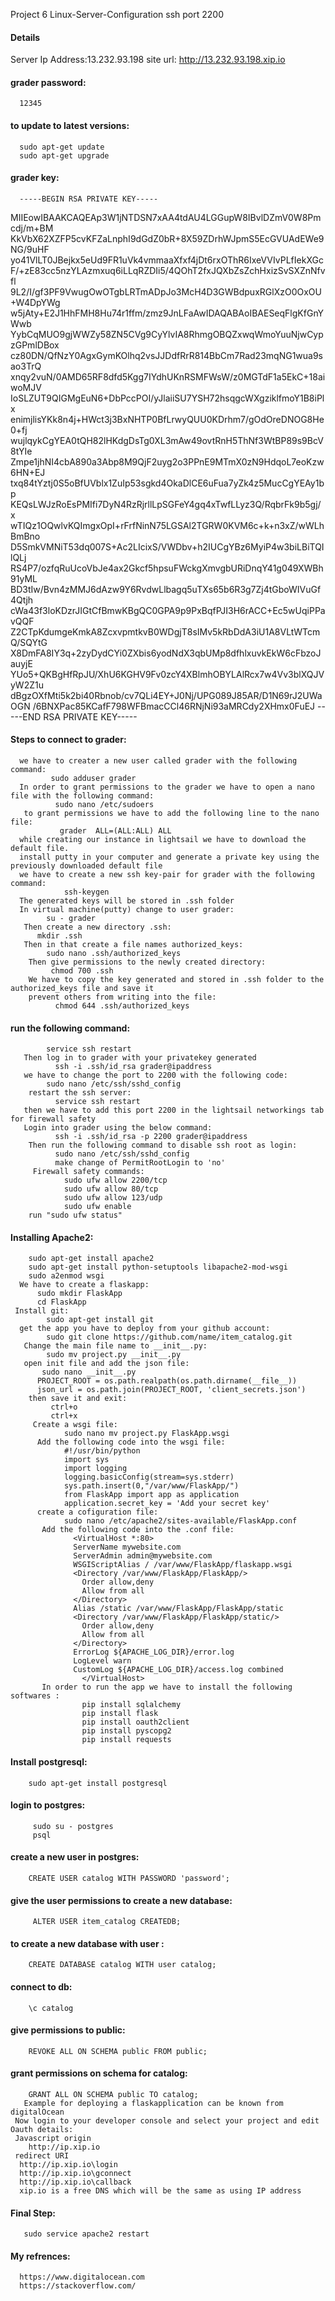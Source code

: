Project 6 Linux-Server-Configuration
ssh port 2200
#### Details
  Server Ip Address:13.232.93.198
  site url: http://13.232.93.198.xip.io
#### grader password:
      12345
#### to update to latest versions:
      sudo apt-get update
      sudo apt-get upgrade
#### grader key:
      -----BEGIN RSA PRIVATE KEY-----
MIIEowIBAAKCAQEAp3W1jNTDSN7xAA4tdAU4LGGupW8IBvlDZmV0W8Pmcdj/m+BM
KkVbX62XZFP5cvKFZaLnphI9dGdZ0bR+8X59ZDrhWJpmS5EcGVUAdEWe9NG/9uHF
yo41VlLT0JBejkx5eUd9FR1uVk4vmmaaXfxf4jDt6rxOThR6IxeVVIvPLfIekXGc
F/+zE83cc5nzYLAzmxuq6iLLqRZDIi5/4QOhT2fxJQXbZsZchHxizSvSXZnNfvfl
9L2/I/gf3PF9VwugOwOTgbLRTmADpJo3McH4D3GWBdpuxRGlXzO0OxOU+W4DpYWg
w5jAty+E2J1HhFMH8Hu74r1ffm/zmz9JnLFaAwIDAQABAoIBAESeqFlgKfGnYWwb
YybCqMUO9gjWWZy58ZN5CVg9CyYlvIA8RhmgOBQZxwqWmoYuuNjwCypzGPmlDBox
cz80DN/QfNzY0AgxGymKOlhq2vsJJDdfRrR814BbCm7Rad23mqNG1wua9sao3TrQ
xnqy2vuN/0AMD65RF8dfd5Kgg7IYdhUKnRSMFWsW/z0MGTdF1a5EkC+18aiwoMJV
IoSLZUT9QIGMgEuN6+DbPccPOI/yJlaiiSU7YSH72hsqgcWXgziklfmoY1B8iPlx
enimjlisYKk8n4j+HWct3j3BxNHTP0BfLrwyQUU0KDrhm7/gOdOreDNOG8He0+fj
wujlqykCgYEA0tQH82lHKdgDsTg0XL3mAw49ovtRnH5ThNf3WtBP89s9BcV8tYIe
Zmpe1jhNI4cbA890a3Abp8M9QjF2uyg2o3PPnE9MTmX0zN9HdqoL7eoKzw6HN+EJ
txq84tYztj0S5oBfUVblx1ZuIp53sgkd4OkaDlCE6uFua7yZk4z5MucCgYEAy1bp
KEQsLWJzRoEsPMIfi7DyN4RzRjrllLpSGFeY4gq4xTwfLLyz3Q/RqbrFk9b5gj/x
wTIQz1OQwlvKQImgxOpI+rFrfNinN75LGSAl2TGRW0KVM6c+k+n3xZ/wWLhBmBno
D5SmkVMNiT53dq007S+Ac2LIcixS/VWDbv+h2IUCgYBz6MyiP4w3biLBiTQIlQLj
RS4P7/ozfqRuUcoVbJe4ax2Gkcf5hpsuFWckgXmvgbURiDnqY41g049XWBh91yML
BD3tIw/Bvn4zMMJ6dAzw9Y6RvdwLlbagq5uTXs65b6R3g7Zj4tGboWIVuGf4Qtjh
cWa43f3loKDzrJIGtCfBmwKBgQC0GPA9p9PxBqfPJI3H6rACC+Ec5wUqiPPavQQF
Z2CTpKdumgeKmkA8ZcxvpmtkvB0WDgjT8sIMv5kRbDdA3iU1A8VLtWTcmQ/SQYtG
X8DmFA8IY3q+2zyDydCYi0ZXbis6yodNdX3qbUMp8dfhlxuvkEkW6cFbzoJauyjE
YUo5+QKBgHfRpJU/XhU6KGHV9Fv0zcY4XBlmhOBYLAlRcx7w4Vv3blXQJVyW2Z1u
dBgzOXfMti5k2bi40Rbnob/cv7QLi4EY+J0Nj/UPG089J85AR/D1N69rJ2UWaOGN
/6BNXPac85KCafF798WFBmacCCl46RNjNi93aMRCdy2XHmx0FuEJ
-----END RSA PRIVATE KEY-----

#### Steps to connect to grader:
      we have to creater a new user called grader with the following command:
             sudo adduser grader
      In order to grant permissions to the grader we have to open a nano file with the following command:
              sudo nano /etc/sudoers
       to grant permissions we have to add the following line to the nano file:
               grader  ALL=(ALL:ALL) ALL
      while creating our instance in lightsail we have to download the default file.
      install putty in your computer and generate a private key using the previously downloaded default file
      we have to create a new ssh key-pair for grader with the following command:
                ssh-keygen
      The generated keys will be stored in .ssh folder
      In virtual machine(putty) change to user grader:
            su - grader
       Then create a new directory .ssh:
          mkdir .ssh
       Then in that create a file names authorized_keys:
            sudo nano .ssh/authorized_keys
        Then give permissions to the newly created directory:
             chmod 700 .ssh
        We have to copy the key generated and stored in .ssh folder to the authorized_keys file and save it
        prevent others from writing into the file:
              chmod 644 .ssh/authorized_keys
#### run the following command:
            service ssh restart
       Then log in to grader with your privatekey generated
              ssh -i .ssh/id_rsa grader@ipaddress
       we have to change the port to 2200 with the following code:
            sudo nano /etc/ssh/sshd_config
        restart the ssh server:
              service ssh restart
       then we have to add this port 2200 in the lightsail networkings tab for firewall safety
       Login into grader using the below command:
              ssh -i .ssh/id_rsa -p 2200 grader@ipaddress
        Then run the following command to disable ssh root as login:
              sudo nano /etc/ssh/sshd_config
              make change of PermitRootLogin to 'no'
         Firewall safety commands:
                sudo ufw allow 2200/tcp
                sudo ufw allow 80/tcp
                sudo ufw allow 123/udp
                sudo ufw enable
        run "sudo ufw status"
#### Installing Apache2:
        sudo apt-get install apache2
        sudo apt-get install python-setuptools libapache2-mod-wsgi
        sudo a2enmod wsgi
      We have to create a flaskapp:
          sudo mkdir FlaskApp
          cd FlaskApp
     Install git:
            sudo apt-get install git
      get the app you have to deploy from your github account:
            sudo git clone https://github.com/name/item_catalog.git
       Change the main file name to __init__.py:
            sudo mv project.py __init__.py
       open init file and add the json file:
           sudo nano __init__.py
          PROJECT_ROOT = os.path.realpath(os.path.dirname(__file__))
          json_url = os.path.join(PROJECT_ROOT, 'client_secrets.json')
        then save it and exit:
             ctrl+o
             ctrl+x
         Create a wsgi file:
                sudo nano mv project.py FlaskApp.wsgi
          Add the following code into the wsgi file:
                #!/usr/bin/python
                import sys
                import logging
                logging.basicConfig(stream=sys.stderr)
                sys.path.insert(0,"/var/www/FlaskApp/")
                from FlaskApp import app as application
                application.secret_key = 'Add your secret key'
          create a cofiguration file:
                sudo nano /etc/apache2/sites-available/FlaskApp.conf
           Add the following code into the .conf file:
                  <VirtualHost *:80>
                  ServerName mywebsite.com
                  ServerAdmin admin@mywebsite.com
                  WSGIScriptAlias / /var/www/FlaskApp/flaskapp.wsgi
                  <Directory /var/www/FlaskApp/FlaskApp/>
                    Order allow,deny
                    Allow from all
                  </Directory>
                  Alias /static /var/www/FlaskApp/FlaskApp/static
                  <Directory /var/www/FlaskApp/FlaskApp/static/>
                    Order allow,deny
                    Allow from all
                  </Directory>
                  ErrorLog ${APACHE_LOG_DIR}/error.log
                  LogLevel warn
                  CustomLog ${APACHE_LOG_DIR}/access.log combined
                    </VirtualHost>
           In order to run the app we have to install the following softwares :
                    pip install sqlalchemy
                    pip install flask
                    pip install oauth2client
                    pip install pyscopg2
                    pip install requests
            
#### Install postgresql:
        sudo apt-get install postgresql
#### login to postgres:
         sudo su - postgres
         psql
#### create a new user in postgres:
        CREATE USER catalog WITH PASSWORD 'password';
#### give the user permissions to create a new database:
         ALTER USER item_catalog CREATEDB;
 #### to create a new database with user :
        CREATE DATABASE catalog WITH user catalog;
#### connect to db:
        \c catalog
#### give permissions to public:
        REVOKE ALL ON SCHEMA public FROM public;
#### grant permissions on schema for catalog:
        GRANT ALL ON SCHEMA public TO catalog;
       Example for deploying a flaskapplication can be known from digitalOcean
     Now login to your developer console and select your project and edit Oauth details:
     Javascript origin 
        http://ip.xip.io
     redirect URI
      http://ip.xip.io\login
      http://ip.xip.io\gconnect
      http://ip.xip.io\callback
      xip.io is a free DNS which will be the same as using IP address
#### Final Step:
       sudo service apache2 restart
#### My refrences:
      https://www.digitalocean.com
      https://stackoverflow.com/
  
